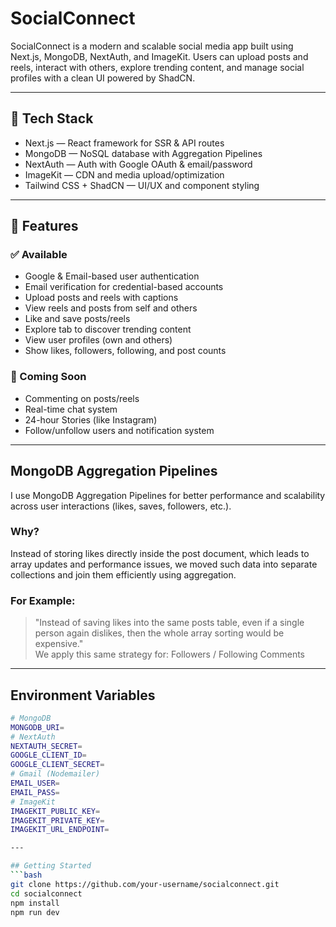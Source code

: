 # SocialConnect

SocialConnect is a modern and scalable social media app built using Next.js, MongoDB, NextAuth, and ImageKit. Users can upload posts and reels, interact with others, explore trending content, and manage social profiles with a clean UI powered by ShadCN.

---

## 🔧 Tech Stack
- Next.js — React framework for SSR & API routes
- MongoDB — NoSQL database with Aggregation Pipelines
- NextAuth — Auth with Google OAuth & email/password
- ImageKit — CDN and media upload/optimization
- Tailwind CSS + ShadCN — UI/UX and component styling

---

## 🌟 Features

### ✅ Available
- Google & Email-based user authentication
- Email verification for credential-based accounts
- Upload posts and reels with captions
- View reels and posts from self and others
- Like and save posts/reels
- Explore tab to discover trending content
- View user profiles (own and others)
- Show likes, followers, following, and post counts

### 🚧 Coming Soon
- Commenting on posts/reels
- Real-time chat system
- 24-hour Stories (like Instagram)
- Follow/unfollow users and notification system
---

## MongoDB Aggregation Pipelines
I use MongoDB Aggregation Pipelines for better performance and scalability across user interactions (likes, saves, followers, etc.).

### Why?
Instead of storing likes directly inside the post document, which leads to array updates and performance issues, we moved such data into separate collections and join them efficiently using aggregation.

### For Example:
> "Instead of saving likes into the same posts table, even if a single person again dislikes, then the whole array sorting would be expensive."  
We apply this same strategy for:
> Followers / Following
> Comments
---

## Environment Variables
```bash
# MongoDB
MONGODB_URI=
# NextAuth
NEXTAUTH_SECRET=
GOOGLE_CLIENT_ID=
GOOGLE_CLIENT_SECRET=
# Gmail (Nodemailer)
EMAIL_USER=
EMAIL_PASS=
# ImageKit
IMAGEKIT_PUBLIC_KEY=
IMAGEKIT_PRIVATE_KEY=
IMAGEKIT_URL_ENDPOINT=

---

## Getting Started
```bash
git clone https://github.com/your-username/socialconnect.git
cd socialconnect
npm install
npm run dev
```






